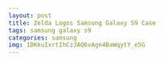 ```yaml
---
layout: post
title: Zelda Logos Samsung Galaxy S9 Case
tags: samsung galaxy s9
categories: samsung
img: 1DKkuIxrtIhCzJAQ6vAgn4BaWqytY_e5G
---
```

